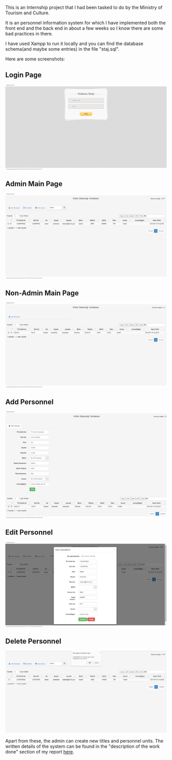 This is an Internship project that I had been tasked to do by the Ministry of Tourism and Culture. 

It is an personnel information system for which I have implemented both the front end and the back end in about a few weeks so I know there are some bad practices in there.

I have used Xampp to run it locally and you can find the database schema(and maybe some entries) in the file "staj.sql".

Here are some screenshots:

Login Page
------

![picture](screenshots/login.jpg)


Admin Main Page
------

![picture](screenshots/adminMain.jpg)


Non-Admin Main Page
------

![picture](screenshots/nonAdmin.jpg)


Add Personnel
------

![picture](screenshots/addperson.jpg)


Edit Personnel
------

![picture](screenshots/editperson.jpg)


Delete Personnel
------

![picture](screenshots/deleteperson.jpg)

Apart from these, the admin can create new titles and personnel units. The written details of the system can be found in the "description of the work done" section
of my report [here](https://drive.google.com/open?id=0B5i7VpQV6B9VMi1lbTQ2aFMwTWc).